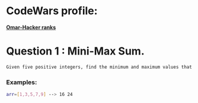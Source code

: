 # CodeWars profile:

**[Omar-Hacker ranks](https://www.hackerrank.com/omar_1997aq)**

# Question 1 : Mini-Max Sum.

```sh
Given five positive integers, find the minimum and maximum values that can be calculated by summing exactly four of the five integers. Then print the respective minimum and maximum values as a single line of two space-separated long integers.
```

### Examples:

```sh
arr=[1,3,5,7,9] --> 16 24
```
